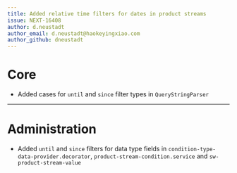 ```yaml
---
title: Added relative time filters for dates in product streams
issue: NEXT-16408
author: d.neustadt
author_email: d.neustadt@haokeyingxiao.com 
author_github: dneustadt
---
```

# Core
* Added cases for `until` and `since` filter types in `QueryStringParser`
___
# Administration
* Added `until` and `since` filters for data type fields in `condition-type-data-provider.decorator`, `product-stream-condition.service` and `sw-product-stream-value`
